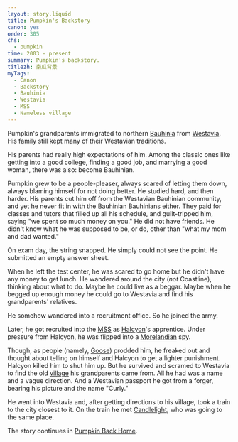 ```yaml
---
layout: story.liquid
title: Pumpkin's Backstory
canon: yes
order: 305
chs:
  - pumpkin
time: 2003 - present
summary: Pumpkin's backstory.
titlezh: 南瓜背景
myTags:
  - Canon
  - Backstory
  - Bauhinia
  - Westavia
  - MSS
  - Nameless village
---
```


Pumpkin's grandparents immigrated to northern [Bauhinia](/world/bauhinia/) from [Westavia](/world/westavia/). His family still kept many of their Westavian traditions.

His parents had really high expectations of him. Among the classic ones like getting into a good college, finding a good job, and marrying a good woman, there was also: become Bauhinian.

Pumpkin grew to be a people-pleaser, always scared of letting them down, always blaming himself for not doing better. He studied hard, and then harder. His parents cut him off from the Westavian Bauhinian community, and yet he never fit in with the Bauhinian Bauhinians either. They paid for classes and tutors that filled up all his schedule, and guilt-tripped him, saying "we spent so much money on you." He did not have friends. He didn't know what he was supposed to be, or do, other than "what my mom and dad wanted."

On exam day, the string snapped. He simply could not see the point. He submitted an empty answer sheet.

When he left the test center, he was scared to go home but he didn't have any money to get lunch. He wandered around the city (*not* Coastline), thinking about what to do. Maybe he could live as a beggar. Maybe when he begged up enough money he could go to Westavia and find his grandparents' relatives.

He somehow wandered into a recruitment office. So he joined the army.

Later, he got recruited into the [MSS](/world/bauhinia/mss/) as [Halcyon](/characters/halcyon/)'s apprentice. Under pressure from Halcyon, he was flipped into a [Morelandian](/world/moreland/) spy.

Though, as people (namely, [Goose](/characters/goose/)) prodded him, he freaked out and thought about telling on himself and Halcyon to get a lighter punishment. Halcyon killed him to shut him up. But he survived and scramed to Westavia to find the old [village](/world/westavia/nameless-village/) his grandparents came from. All he had was a name and a vague direction. And a Westavian passport he got from a forger, bearing his picture and the name "Curly."

He went into Westavia and, after getting directions to his village, took a train to the city closest to it. On the train he met [Candlelight](/characters/candlelight/), who was going to the same place.

The story continues in [Pumpkin Back Home](/stories/pumpkin-back-home/).

